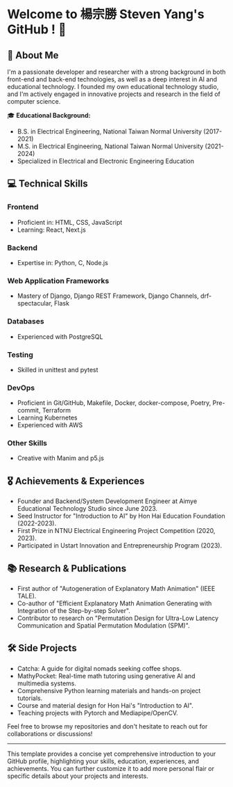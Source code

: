 # Welcome to 楊宗勝 Steven Yang's GitHub ! 👋

## 🚀 About Me

I'm a passionate developer and researcher with a strong background in both front-end and back-end technologies, as well as a deep interest in AI and educational technology. I founded my own educational technology studio, and I'm actively engaged in innovative projects and research in the field of computer science.

🎓 **Educational Background:**
- B.S. in Electrical Engineering, National Taiwan Normal University (2017-2021)
- M.S. in Electrical Engineering, National Taiwan Normal University (2021-2024)
- Specialized in Electrical and Electronic Engineering Education

## 💻 Technical Skills

### Frontend
- Proficient in: HTML, CSS, JavaScript
- Learning: React, Next.js

### Backend
- Expertise in: Python, C, Node.js

### Web Application Frameworks
- Mastery of Django, Django REST Framework, Django Channels, drf-spectacular, Flask

### Databases
- Experienced with PostgreSQL

### Testing
- Skilled in unittest and pytest

### DevOps
- Proficient in Git/GitHub, Makefile, Docker, docker-compose, Poetry, Pre-commit, Terraform
- Learning Kubernetes
- Experienced with AWS

### Other Skills
- Creative with Manim and p5.js

## 🎖️ Achievements & Experiences

- Founder and Backend/System Development Engineer at Aimye Educational Technology Studio since June 2023.
- Seed Instructor for "Introduction to AI" by Hon Hai Education Foundation (2022-2023).
- First Prize in NTNU Electrical Engineering Project Competition (2020, 2023).
- Participated in Ustart Innovation and Entrepreneurship Program (2023).

## 📚 Research & Publications

- First author of "Autogeneration of Explanatory Math Animation" (IEEE TALE).
- Co-author of "Efficient Explanatory Math Animation Generating with Integration of the Step-by-step Solver".
- Contributor to research on "Permutation Design for Ultra-Low Latency Communication and Spatial Permutation Modulation (SPM)".

## 🛠️ Side Projects

- Catcha: A guide for digital nomads seeking coffee shops.
- MathyPocket: Real-time math tutoring using generative AI and multimedia systems.
- Comprehensive Python learning materials and hands-on project tutorials.
- Course and material design for Hon Hai's "Introduction to AI".
- Teaching projects with Pytorch and Mediapipe/OpenCV.

Feel free to browse my repositories and don't hesitate to reach out for collaborations or discussions!

---

This template provides a concise yet comprehensive introduction to your GitHub profile, highlighting your skills, education, experiences, and achievements. You can further customize it to add more personal flair or specific details about your projects and interests.

